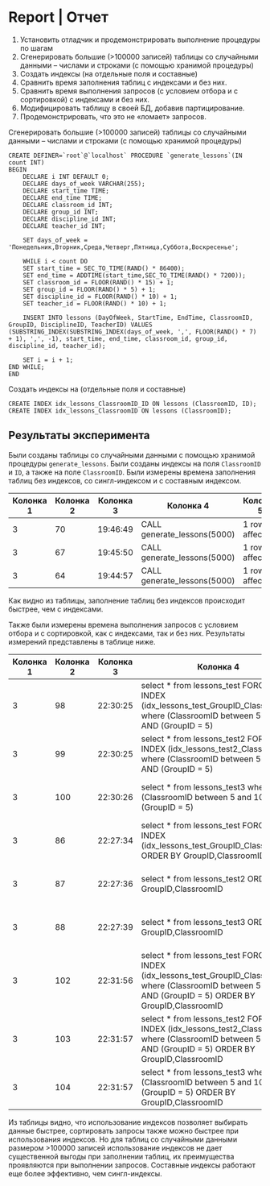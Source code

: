 # Report | Отчет

1. Установить отладчик и продемонстрировать выполнение процедуры по шагам
2. Сгенерировать большие (>100000 записей) таблицы со случайными данными – числами и строками (с помощью хранимой процедуры)
3. Создать индексы (на отдельные поля и составные)
4. Сравнить время заполнения таблиц с индексами и без них.
5. Сравнить время выполнения запросов (с условием отбора и с сортировкой) с индексами и без них.
6. Модифицировать таблицу в своей БД, добавив партицирование.
7. Продемонстрировать, что это не «ломает» запросов.

Сгенерировать большие (>100000 записей) таблицы со случайными данными – числами и строками (с помощью хранимой процедуры)
```Mysql
CREATE DEFINER=`root`@`localhost` PROCEDURE `generate_lessons`(IN count INT)
BEGIN
	DECLARE i INT DEFAULT 0;
	DECLARE days_of_week VARCHAR(255);
	DECLARE start_time TIME;
	DECLARE end_time TIME;
	DECLARE classroom_id INT;
	DECLARE group_id INT;
	DECLARE discipline_id INT;
	DECLARE teacher_id INT;

	SET days_of_week = 'Понедельник,Вторник,Среда,Четверг,Пятница,Суббота,Воскресенье';

	WHILE i < count DO
	SET start_time = SEC_TO_TIME(RAND() * 86400);
	SET end_time = ADDTIME(start_time,SEC_TO_TIME(RAND() * 7200));
	SET classroom_id = FLOOR(RAND() * 15) + 1;
	SET group_id = FLOOR(RAND() * 5) + 1;
	SET discipline_id = FLOOR(RAND() * 10) + 1;
	SET teacher_id = FLOOR(RAND() * 10) + 1;

	INSERT INTO lessons (DayOfWeek, StartTime, EndTime, ClassroomID, GroupID, DisciplineID, TeacherID) VALUES (SUBSTRING_INDEX(SUBSTRING_INDEX(days_of_week, ',', FLOOR(RAND() * 7) + 1), ',', -1), start_time, end_time, classroom_id, group_id, discipline_id, teacher_id);

	SET i = i + 1;
END WHILE;
END
```
Создать индексы на (отдельные поля и составные)
```Mysql
CREATE INDEX idx_lessons_ClassroomID_ID ON lessons (ClassroomID, ID);
CREATE INDEX idx_lessons_ClassroomID ON lessons (ClassroomID);
```

## Результаты эксперимента

Были созданы таблицы со случайными данными с помощью хранимой процедуры `generate_lessons`. Были созданы индексы на поля `ClassroomID` и `ID`, а также на поле `ClassroomID`. Были измерены времена заполнения таблиц без индексов, со сингл-индексом и с составным индексом.

| Колонка 1 | Колонка 2 | Колонка 3 | Колонка 4 | Колонка 5 |
| --- | --- | --- | --- | --- |
| 3 | 70 | 19:46:49 | CALL generate_lessons(5000) | 1 row(s) affected | 16.750 sec |
| 3 | 67 | 19:45:50 | CALL generate_lessons(5000) | 1 row(s) affected | 16.781 sec |
| 3 | 64 | 19:44:57 | CALL generate_lessons(5000) | 1 row(s) affected | 16.672 sec |

Как видно из таблицы, заполнение таблиц без индексов происходит быстрее, чем с индексами.

Также были измерены времена выполнения запросов с условием отбора и с сортировкой, как с индексами, так и без них. Результаты измерений представлены в таблице ниже.

| Колонка 1 | Колонка 2 | Колонка 3 | Колонка 4 | Колонка 5 | Колонка 6 |
| --- | --- | --- | --- | --- | --- |
| 3 | 98 | 22:30:25 | select * from lessons_test FORCE INDEX (idx_lessons_test_GroupID_ClassroomID) where (ClassroomID between 5 and 10) AND (GroupID = 5) | 27859 row(s) returned | 0.000 sec / 0.109 sec |
| 3 | 99 | 22:30:25 | select * from lessons_test2 FORCE INDEX (idx_lessons_test2_ClassroomID) where (ClassroomID between 5 and 10) AND (GroupID = 5) | 28004 row(s) returned | 0.000 sec / 0.437 sec |
| 3 | 100 | 22:30:26 | select * from lessons_test3 where (ClassroomID between 5 and 10) AND (GroupID = 5) | 28032 row(s) returned | 0.000 sec / 0.187 sec |
| 3 | 86 | 22:27:34 | select * from lessons_test FORCE INDEX (idx_lessons_test_GroupID_ClassroomID) ORDER BY GroupID,ClassroomID | 350000 row(s) returned | 0.000 sec / 1.125 sec |
| 3 | 87 | 22:27:36 | select * from lessons_test2 ORDER BY GroupID,ClassroomID | 350000 row(s) returned | 0.640 sec / 0.235 sec |
| 3 | 88 | 22:27:39 | select * from lessons_test3 ORDER BY GroupID,ClassroomID | 350000 row(s) returned | 0.672 sec / 0.297 sec |
| 3 | 102 | 22:31:56 | select * from lessons_test FORCE INDEX (idx_lessons_test_GroupID_ClassroomID) where (ClassroomID between 5 and 10) AND (GroupID = 5) ORDER BY GroupID,ClassroomID | 27859 row(s) returned | 0.000 sec / 0.110 sec |
| 3 | 103 | 22:31:57 | select * from lessons_test2 FORCE INDEX (idx_lessons_test2_ClassroomID) where (ClassroomID between 5 and 10) AND (GroupID = 5) ORDER BY GroupID,ClassroomID | 28004 row(s) returned | 0.000 sec / 0.438 sec |
| 3 | 104 | 22:31:57 | select * from lessons_test3 where (ClassroomID between 5 and 10) AND (GroupID = 5) ORDER BY GroupID,ClassroomID | 28032 row(s) returned | 0.204 sec / 0.015 sec |

Из таблицы видно, что использование индексов позволяет выбирать данные быстрее, сортировать запросы также можно быстрее при использования индексов. Но для таблиц со случайными данными размером >100000 записей использование индексов не дает существенной выгоды при заполнении таблиц, их преимущества проявляются при выполнении запросов. Составные индексы работают еще более эффективно, чем сингл-индексы.
